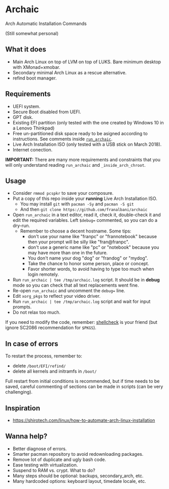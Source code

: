 # Archaic

Arch Automatic Installation Commands

(Still somewhat personal)

## What it does

- Main Arch Linux on top of LVM on top of LUKS. Bare minimum desktop with XMonad+xmobar.
- Secondary minimal Arch Linux as a rescue alternative.
- refind boot manager.

## Requirements

- UEFI system.
- Secure Boot disabled from UEFI.
- GPT disk.
- Existing EFI partition (only tested with the one created by Windows 10 in a Lenovo Thinkpad)
- Free un-partitioned disk space ready to be asigned according to instructions. See comments inside [`run_archaic`](run_archaic).
- Live Arch Installation ISO (only tested with a USB stick on March 2018).
- Internet conection.

**IMPORTANT:** There are many more requirements and constraints that you will only understand reading `run_archaic` and `_inside_arch_chroot`.

## Usage

- Consider `rmmod pcspkr` to save your composure.
- Put a copy of this repo inside your **running** Live Arch Installation ISO.
    - You may install `git` with `pacman -Sy` and `pacman -S git`
    - And then `git clone https://github.com/franalbani/archaic`
- Open `run_archaic` in a text editor, read it, check it, double-check it and edit the required variables. Left `$debug=` commented, so you can do a dry-run.
    - Remember to choose a decent hostname. Some tips:
        - don't use your name like "franpc" or "frannotebook" because then your prompt will be silly like "fran@franpc".
        - don't use a generic name like "pc" or "notebook" because you may have more than one in the future.
        - You don't name your dog "dog" or "frandog" or "mydog".
        - Take the chance to honor some person, place or concept.
        - Favor shorter words, to avoid having to type too much when login remotely.
- Run `run_archaic | tee /tmp/archaic.log` script. It should be in **debug** mode so you can check that all text replacements went fine.
- Re-open `run_archaic` and uncomment the `debug=` line.
- Edit `xorg_pkgs` to reflect your video driver.
- Run `run_archaic | tee /tmp/archaic.log` script and wait for input prompts.
- Do not relax too much.

If you need to modify the code, remember: [shellcheck](https://github.com/koalaman/shellcheck) is your friend
(but ignore SC2086 recommendation for `$PKGS`).


## In case of errors

To restart the process, remember to:
- delete `/boot/EFI/refind/`
- delete all kernels and initramfs in `/boot/`

Full restart from initial conditions is recommended, but if time needs to be saved, careful commenting of sections can be made in scripts (can be very challenging).

## Inspiration

- https://shirotech.com/linux/how-to-automate-arch-linux-installation

## Wanna help?

- Better diagnose of errors.
- Smarter pacman repository to avoid redownloading packages.
- Remove lot of duplicate and ugly bash code.
- Ease testing with virtualization.
- Suspend to RAM vs. crypt. What to do?
- Many steps should be optional: backups, secondary_arch, etc.
- Many hardcoded options: keyboard layout, timedate locale, etc.
